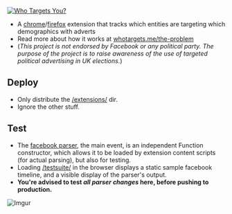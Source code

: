 [![Who Targets You?](https://raw.githubusercontent.com/WhoTargetsMe/Who-Targets-Me/master/logo-128.png)](https://whotargets.me)
* A [chrome](https://chrome.google.com/webstore/detail/who-targets-me/epdelclkhoghpihbfmhndbkcjigglaci)/[firefox](https://addons.mozilla.org/en-US/firefox/addon/whotargetsme/) extension that tracks which entities are targeting which demographics with adverts
* Read more about how it works at [whotargets.me/the-problem](https://whotargets.me/the-problem)
* (*This project is not endorsed by Facebook or any political party. The purpose of the project is to raise awareness of the use of targeted political advertising in UK elections.*)

## Deploy
* Only distribute the [/extensions/](https://github.com/WhoTargetsMe/Who-Targets-Me/blob/master/extensions) dir.
* Ignore the other stuff.

## Test
* The [facebook parser](https://github.com/WhoTargetsMe/Who-Targets-Me/blob/master/config.js#L11), the main event, is an independent Function constructor, which allows it to be loaded by extension content scripts (for actual parsing), but also for testing.
* Loading [/testsuite/](https://github.com/WhoTargetsMe/Who-Targets-Me/blob/master/testsuite) in the browser displays a static sample facebook timeline, and a visible display of the parser's output.
* **You're advised to test _all parser changes_ here, before pushing to production.**

![Imgur](http://i.imgur.com/qIKZ10v.jpg)
